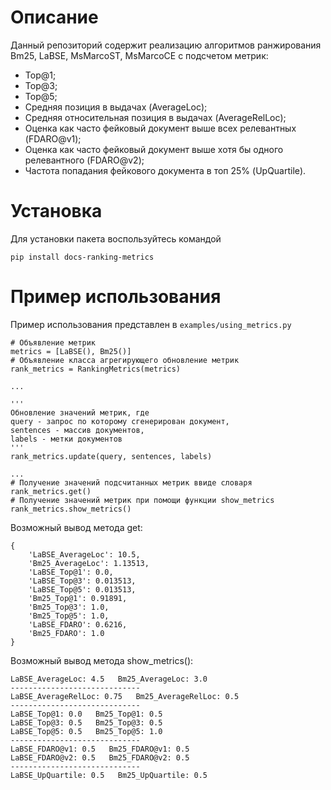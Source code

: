 # Описание
Данный репозиторий содержит реализацию алгоритмов ранжирования Bm25, LaBSE, MsMarcoST, MsMarcoCE 
с подсчетом метрик: 
* Top@1;
* Top@3;
* Top@5;
* Средняя позиция в выдачах (AverageLoc);
* Cредняя относительная позиция в выдачах (AverageRelLoc);
* Оценка как часто фейковый документ выше всех релевантных (FDARO@v1);
* Оценка как часто фейковый документ выше хотя бы одного релевантного (FDARO@v2);
* Частота попадания фейкового документа в топ 25% (UpQuartile).



# Установка
Для установки пакета воспользуйтесь командой
```
pip install docs-ranking-metrics
```

# Пример использования
Пример использования представлен в `examples/using_metrics.py`

```commandline
# Объявление метрик
metrics = [LaBSE(), Bm25()]
# Объявление класса агрегирующего обновление метрик
rank_metrics = RankingMetrics(metrics)

...

'''
Обновление значений метрик, где 
query - запрос по которому сгенерирован документ, 
sentences - массив документов,
labels - метки документов
'''
rank_metrics.update(query, sentences, labels)

...
# Получение значений подсчитанных метрик ввиде словаря
rank_metrics.get()
# Получение значений метрик при помощи функции show_metrics
rank_metrics.show_metrics()
```

Возможный вывод метода get:
```
{
    'LaBSE_AverageLoc': 10.5, 
    'Bm25_AverageLoc': 1.13513, 
    'LaBSE_Top@1': 0.0, 
    'LaBSE_Top@3': 0.013513, 
    'LaBSE_Top@5': 0.013513, 
    'Bm25_Top@1': 0.91891, 
    'Bm25_Top@3': 1.0, 
    'Bm25_Top@5': 1.0, 
    'LaBSE_FDARO': 0.6216, 
    'Bm25_FDARO': 1.0
}
```

Возможный вывод метода show_metrics():
```
LaBSE_AverageLoc: 4.5   Bm25_AverageLoc: 3.0   
-----------------------------
LaBSE_AverageRelLoc: 0.75   Bm25_AverageRelLoc: 0.5   
-----------------------------
LaBSE_Top@1: 0.0   Bm25_Top@1: 0.5   
LaBSE_Top@3: 0.5   Bm25_Top@3: 0.5   
LaBSE_Top@5: 0.5   Bm25_Top@5: 1.0   
-----------------------------
LaBSE_FDARO@v1: 0.5   Bm25_FDARO@v1: 0.5   
LaBSE_FDARO@v2: 0.5   Bm25_FDARO@v2: 0.5   
-----------------------------
LaBSE_UpQuartile: 0.5   Bm25_UpQuartile: 0.5 
```
